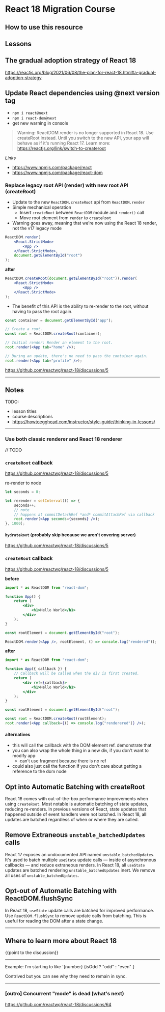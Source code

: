 # React 18 Migration Course

## How to use this resource

## Lessons

## The gradual adoption strategy of React 18

https://reactjs.org/blog/2021/06/08/the-plan-for-react-18.html#a-gradual-adoption-strategy

## Update React dependencies using @next version tag

- `npm i react@next`
- `npm i react-dom@next`
- get new warning in console

> Warning: ReactDOM.render is no longer supported in React 18. Use createRoot instead. Until you switch to the new API, your app will behave as if it's running React 17. Learn more: https://reactjs.org/link/switch-to-createroot

_Links_

- https://www.npmjs.com/package/react
- https://www.npmjs.com/package/react-dom

### Replace legacy root API (render) with new root API (createRoot)

- Update to the new `ReactDOM.createRoot` api from `ReactDOM.render`
- Simple mechanical operation
  - Insert `createRoot` between `ReactDOM` module and `render()` call
  - Move root element from `render` to `createRoot`
- Warning goes away, meaning that we're now using the React 18 render, not the v17 legacy mode

```jsx
ReactDOM.render(
	<React.StrictMode>
		<App />
	</React.StrictMode>,
	document.getElementById("root")
);
```

**after**

```jsx
ReactDOM.createRoot(document.getElementById("root")).render(
	<React.StrictMode>
		<App />
	</React.StrictMode>
);
```

- The benefit of this API is the ability to re-render to the root, without having to pass the root again.

```jsx
const container = document.getElementById("app");

// Create a root.
const root = ReactDOM.createRoot(container);

// Initial render: Render an element to the root.
root.render(<App tab="home" />);

// During an update, there's no need to pass the container again.
root.render(<App tab="profile" />);
```

https://github.com/reactwg/react-18/discussions/5

---

## Notes

TODO:

- lesson titles
- course descriptions
- https://howtoegghead.com/instructor/style-guide/thinking-in-lessons/

---

### Use both classic renderer and React 18 renderer

// TODO

### `createRoot` callback

https://github.com/reactwg/react-18/discussions/5

re-render to node

```jsx
let seconds = 0;

let rerender = setInterval(() => {
	seconds++;
	// note
	// happens at commitDetachRef *and* commitAttachRef via callback
	root.render(<App seconds={seconds} />);
}, 1000);
```

#### `hydrateRoot` (probably skip because we aren't covering server)

https://github.com/reactwg/react-18/discussions/5

### `createRoot` callback

https://github.com/reactwg/react-18/discussions/5

**before**

```jsx
import * as ReactDOM from "react-dom";

function App() {
	return (
		<div>
			<h1>Hello World</h1>
		</div>
	);
}

const rootElement = document.getElementById("root");

ReactDOM.render(<App />, rootElement, () => console.log("rendered"));
```

**after**

```jsx
import * as ReactDOM from "react-dom";

function App({ callback }) {
	// Callback will be called when the div is first created.
	return (
		<div ref={callback}>
			<h1>Hello World</h1>
		</div>
	);
}

const rootElement = document.getElementById("root");

const root = ReactDOM.createRoot(rootElement);
root.render(<App callback={() => console.log("renderered")} />);
```

#### alternatives

- this will call the callback with the DOM element ref. demonstrate that
- you can also wrap the whole thing in a new div, if you don't want to modify app
  - can't use fragment because there is no ref
- could also just call the function if you don't care about getting a reference to the dom node

## Opt into Automatic Batching with createRoot

React 18 comes with out-of-the-box performance improvements when using `createRoot`. Most notable is automatic batching of state updates, reducing re-renders. In previous versions of React, state updates that happened outside of event handlers were not batched. In React 18, all updates are batched regardless of when or where they are called.

## Remove Extraneous `unstable_batchedUpdates` calls

React 17 exposes an undocumented API named `unstable_batchedUpdates`. It's used to batch multiple `useState` update calls — inside of asynchronous callbacks — and reduce extraneous renders. In React 18, all `useState` updates are batched rendering `unstable_batchedUpdates` inert. We remove all uses of `unstable_batchedUpdates`.

## Opt-out of Automatic Batching with ReactDOM.flushSync

In React 18, `useState` update calls are batched for improved performance. Use `ReactDOM.flushSync` to remove update calls from batching. This is useful for reading the DOM after a state change.

---

## Where to learn more about React 18

{{point to the discussion}}

---

Example: I'm starting to like `{number} {isOdd ? "odd" : "even" }

Contrived but you can see why they need to remain in sync.

---

### [outro] Concurrent "mode" is dead (what's next)

https://github.com/reactwg/react-18/discussions/64
